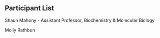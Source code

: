 ## Participant List

Shaun Mahony - Assistant Professor, Biochemistry & Molecular Biology

Molly Rathbun
